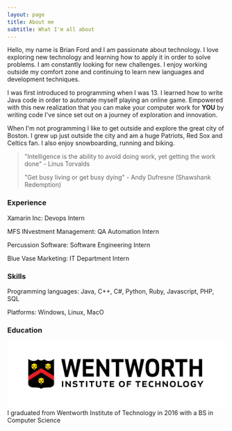 ```yaml
---
layout: page
title: About me
subtitle: What I'm all about
---
```


Hello, my name is Brian Ford and I am passionate about technology. I love exploring new technology and learning how to apply it in order to solve problems. I am constantly looking for new challenges. I enjoy working outside my comfort zone and continuing to learn new languages and development techniques.

I was first introduced to programming when I was 13. I learned how to write Java code in order to automate myself playing an online game. Empowered with this new realization that you can make your computer work for **YOU** by writing code I've since set out on a journey of exploration and innovation.
 
When I'm not programming I like to get outside and explore the great city of Boston. I grew up just outside the city and am a huge Patriots, Red Sox and Celtics fan. I also enjoy snowboarding, running and biking.


>"Intelligence is the ability to avoid doing work, yet getting the work done"
>\- Linus Torvalds
>
>"Get busy living or get busy dying"
>\- Andy Dufresne (Shawshank Redemption)

### Experience

Xamarin Inc: Devops Intern

MFS INvestment Management: QA Automation Intern

Percussion Software: Software Engineering Intern

Blue Vase Marketing: IT Department Intern

### Skills

Programming languages: Java, C++, C#, Python, Ruby, Javascript, PHP, SQL

Platforms: Windows, Linux, MacO

### Education

![BWentworth Institute of Technology](img/wit.png)
I graduated from Wentworth Institute of Technology in 2016 with a BS in Computer Science